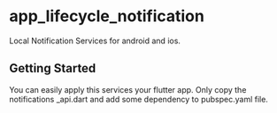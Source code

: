 # app_lifecycle_notification

Local Notification Services for android and ios.

## Getting Started
You can easily apply this services your flutter app. Only copy the notifications _api.dart and add some dependency to pubspec.yaml file.

